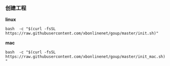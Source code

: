 

### 创建工程


**linux**

`bash  -c "$(curl -fsSL https://raw.githubusercontent.com/xbonlinenet/goup/master/init.sh)"`

**mac**

`bash  -c "$(curl -fsSL https://raw.githubusercontent.com/xbonlinenet/goup/master/init_mac.sh)"`
